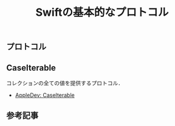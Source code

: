 ﻿---
title: Swiftの基本的なプロトコル
category: Swift
tags:
  - Swift
id: abee3a45-0b32-4389-b7b8-1843f5e4396f
---

<!-- more -->

## プロトコル

##

## CaseIterable
コレクションの全ての値を提供するプロトコル．

- [AppleDev: CaseIterable](https://developer.apple.com/documentation/swift/caseiterable)


##

## 参考記事

